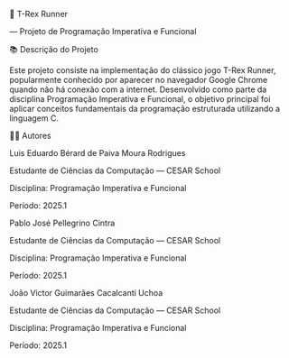 🦖 T-Rex Runner

— Projeto de Programação Imperativa e Funcional 

📚 Descrição do Projeto

Este projeto consiste na implementação do clássico jogo T-Rex Runner, popularmente conhecido por aparecer no navegador Google Chrome quando não há conexão com a internet. Desenvolvido como parte da disciplina Programação Imperativa e Funcional, o objetivo principal foi aplicar conceitos fundamentais da programação estruturada utilizando a linguagem C.

👨‍💻 Autores

Luis Eduardo Bérard de Paiva Moura Rodrigues

Estudante de Ciências da Computação — CESAR School

Disciplina: Programação Imperativa e Funcional

Período: 2025.1

Pablo José Pellegrino Cintra

Estudante de Ciências da Computação — CESAR School

Disciplina: Programação Imperativa e Funcional

Período: 2025.1

João Victor Guimarães Cacalcanti Uchoa

Estudante de Ciências da Computação — CESAR School

Disciplina: Programação Imperativa e Funcional

Período: 2025.1


